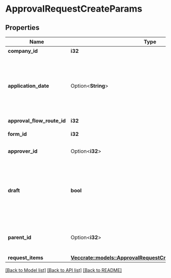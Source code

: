 # ApprovalRequestCreateParams

## Properties

Name | Type | Description | Notes
------------ | ------------- | ------------- | -------------
**company_id** | **i32** | 事業所ID | 
**application_date** | Option<**String**> | 申請日 (yyyy-mm-dd)<br> 指定しない場合は当日の日付が登録されます。  | [optional]
**approval_flow_route_id** | **i32** | 申請経路ID | 
**form_id** | **i32** | 申請フォームID | 
**approver_id** | Option<**i32**> | 承認者のユーザーID | [optional]
**draft** | **bool** | falseの時、in_progress:申請中で作成する。それ以外の時はdraft:下書きで作成する | 
**parent_id** | Option<**i32**> | 親申請ID(既存各種申請IDのみ指定可能です。) | [optional]
**request_items** | [**Vec<crate::models::ApprovalRequestCreateParamsRequestItems>**](approvalRequestCreateParams_request_items.md) |  | 

[[Back to Model list]](../README.md#documentation-for-models) [[Back to API list]](../README.md#documentation-for-api-endpoints) [[Back to README]](../README.md)


